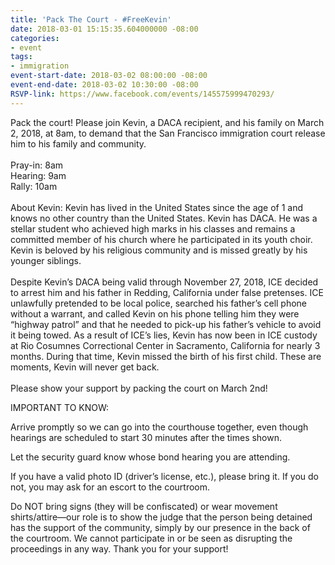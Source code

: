 ```yaml
---
title: 'Pack The Court - #FreeKevin'
date: 2018-03-01 15:15:35.604000000 -08:00
categories:
- event
tags:
- immigration
event-start-date: 2018-03-02 08:00:00 -08:00
event-end-date: 2018-03-02 10:30:00 -08:00
RSVP-link: https://www.facebook.com/events/145575999470293/
---
```


Pack the court! Please join Kevin, a DACA recipient, and his family on March 2, 2018, at 8am, to demand that the San Francisco immigration court release him to his family and community.\
\
Pray-in: 8am\
Hearing: 9am\
Rally: 10am\
\
About Kevin: Kevin has lived in the United States since the age of 1 and knows no other country than the United States. Kevin has DACA. He was a stellar student who achieved high marks in his classes and remains a committed member of his church where he participated in its youth choir. Kevin is beloved by his religious community and is missed greatly by his younger siblings.\
\
Despite Kevin’s DACA being valid through November 27, 2018, ICE decided to arrest him and his father in Redding, California under false pretenses. ICE unlawfully pretended to be local police, searched his father’s cell phone without a warrant, and called Kevin on his phone telling him they were “highway patrol” and that he needed to pick-up his father’s vehicle to avoid it being towed. As a result of ICE’s lies, Kevin has now been in ICE custody at Rio Cosumnes Correctional Center in Sacramento, California for nearly 3 months. During that time, Kevin missed the birth of his first child. These are moments, Kevin will never get back.\
\
Please show your support by packing the court on March 2nd!

IMPORTANT TO KNOW:

Arrive promptly so we can go into the courthouse together, even though hearings are scheduled to start 30 minutes after the times shown.

Let the security guard know whose bond hearing you are attending.

If you have a valid photo ID (driver’s license, etc.), please bring it. If you do not, you may ask for an escort to the courtroom.

Do NOT bring signs (they will be confiscated) or wear movement shirts/attire—our role is to show the judge that the person being detained has the support of the community, simply by our presence in the back of the courtroom. We cannot participate in or be seen as disrupting the proceedings in any way. Thank you for your support!